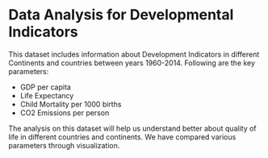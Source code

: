 # Data Analysis for Developmental Indicators

This dataset includes information about Development Indicators in different Continents
and countries between years 1960-2014. Following are the key parameters:
- GDP per capita
- Life Expectancy
- Child Mortality per 1000 births
- CO2 Emissions per person

The analysis on this dataset will help us understand better about quality of life in
different countries and continents. We have compared various parameters through
visualization.
